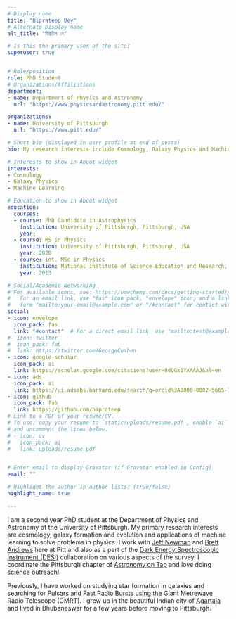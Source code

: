 ```yaml
---
# Display name
title: "Biprateep Dey" 
# Alternate Display name
alt_title: "বিপ্রতীপ দে"

# Is this the primary user of the site?
superuser: true


# Role/position
role: PhD Student
# Organizations/Affiliations
department:
- name: Department of Physics and Astronomy
  url: "https://www.physicsandastronomy.pitt.edu/"

organizations:
- name: University of Pittsburgh
  url: "https://www.pitt.edu/"

# Short bio (displayed in user profile at end of posts)
bio: My research interests include Cosmology, Galaxy Physics and Machine Learning

# Interests to show in About widget
interests:
- Cosmology
- Galaxy Physics
- Machine Learning

# Education to show in About widget
education:
  courses:
  - course: PhD Candidate in Astrophysics
    institution: University of Pittsburgh, Pittsburgh, USA
    year:
  - course: MS in Physics
    institution: University of Pittsburgh, Pittsburgh, USA
    year: 2020
  - course: int. MSc in Physics
    institution: National Institute of Science Education and Research, Bhubaneswar, India
    year: 2013

# Social/Academic Networking
# For available icons, see: https://wowchemy.com/docs/getting-started/page-builder/#icons
#   For an email link, use "fas" icon pack, "envelope" icon, and a link in the
#   form "mailto:your-email@example.com" or "/#contact" for contact widget.
social:
- icon: envelope
  icon_pack: fas
  link: "#contact"  # For a direct email link, use "mailto:test@example.org".
#- icon: twitter
#  icon_pack: fab
#  link: https://twitter.com/GeorgeCushen
- icon: google-scholar
  icon_pack: ai
  link: https://scholar.google.com/citations?user=0dQGx1YAAAAJ&hl=en
- icon: ads
  icon_pack: ai
  link: https://ui.adsabs.harvard.edu/search/q=orcid%3A0000-0002-5665-7912&sort=date+desc
- icon: github
  icon_pack: fab
  link: https://github.com/biprateep
# Link to a PDF of your resume/CV.
# To use: copy your resume to `static/uploads/resume.pdf`, enable `ai` icons in `params.toml`, 
# and uncomment the lines below.
# - icon: cv
#   icon_pack: ai
#   link: uploads/resume.pdf


# Enter email to display Gravatar (if Gravatar enabled in Config)
email: ""

# Highlight the author in author lists? (true/false)
highlight_name: true

---
```

I am a second year PhD student at the Department of Physics and Astronomy of the University of Pittsburgh. My primary research interests are cosmology, galaxy formation and evolution and applications of machine learning to solve problems in physics. I work with [Jeff Newman](https://janewman-pitt-edu.github.io/) and [Brett Andrews](https://bretthandrews.github.io/) here at Pitt and also as a part of the [Dark Energy Spectroscopic Instrument (DESI)](https://www.desi.lbl.gov/) collaboration on various aspects of the survey. I coordinate the Pittsburgh chapter of [Astronomy on Tap](https://www.facebook.com/AoTPGH/) and love doing science outreach!


Previously, I have worked on studying star formation in galaxies and searching for Pulsars and Fast Radio Bursts using the Giant Metrewave Radio Telescope (GMRT). I grew up in the beautiful Indian city of [Agartala](https://en.wikipedia.org/wiki/Agartala) and lived in Bhubaneswar for a few years before moving to Pittsburgh.

